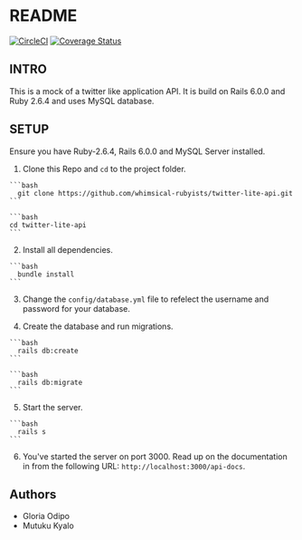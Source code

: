 # README

 [![CircleCI](https://circleci.com/gh/whimsical-rubyists/twitter-lite-api/tree/develop.svg?style=svg)](https://circleci.com/gh/whimsical-rubyists/twitter-lite-api/tree/develop) [![Coverage Status](https://coveralls.io/repos/github/whimsical-rubyists/twitter-lite-api/badge.svg?branch=develop)](https://coveralls.io/github/whimsical-rubyists/twitter-lite-api?branch=develop)

## INTRO

This is a mock of a twitter like application API. It is build on Rails 6.0.0 and Ruby 2.6.4 and uses MySQL  database.

## SETUP

Ensure you have Ruby-2.6.4,  Rails 6.0.0 and MySQL Server installed.

  01. Clone this Repo and `cd` to the project folder.

    ```bash
      git clone https://github.com/whimsical-rubyists/twitter-lite-api.git
    ```

    ```bash
    cd twitter-lite-api
    ```

  2. Install all dependencies.

    ```bash
      bundle install
    ```

  3. Change the `config/database.yml` file to refelect the username and password for your database.

  4. Create the database and run migrations.

    ```bash
      rails db:create
    ```

    ```bash
      rails db:migrate
    ```

  5. Start the server.

    ```bash
      rails s
    ```

  6. You've started the server on port 3000. Read up on the documentation in from the following URL: `http://localhost:3000/api-docs`.

## Authors

- Gloria Odipo
- Mutuku Kyalo
